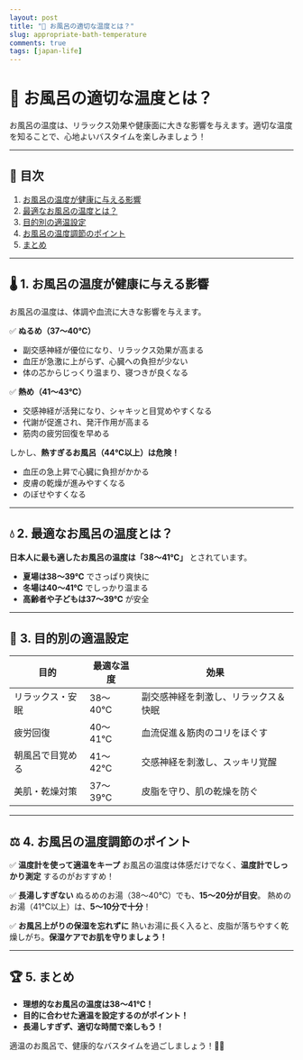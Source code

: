 ```yaml
---
layout: post
title: "🛁 お風呂の適切な温度とは？"
slug: appropriate-bath-temperature
comments: true
tags: [japan-life]
---
```


# 🛁 お風呂の適切な温度とは？

お風呂の温度は、リラックス効果や健康面に大きな影響を与えます。適切な温度を知ることで、心地よいバスタイムを楽しみましょう！

---

## 📌 目次
1. [お風呂の温度が健康に与える影響](#-1-お風呂の温度が健康に与える影響)
2. [最適なお風呂の温度とは？](#-2-最適なお風呂の温度とは)
3. [目的別の適温設定](#-3-目的別の適温設定)
4. [お風呂の温度調節のポイント](#-4-お風呂の温度調節のポイント)
5. [まとめ](#-5-まとめ)

---

## 🌡 1. お風呂の温度が健康に与える影響

お風呂の温度は、体調や血流に大きな影響を与えます。

✅ **ぬるめ（37～40℃）**
- 副交感神経が優位になり、リラックス効果が高まる
- 血圧が急激に上がらず、心臓への負担が少ない
- 体の芯からじっくり温まり、寝つきが良くなる

✅ **熱め（41～43℃）**
- 交感神経が活発になり、シャキッと目覚めやすくなる
- 代謝が促進され、発汗作用が高まる
- 筋肉の疲労回復を早める

しかし、**熱すぎるお風呂（44℃以上）は危険！**
- 血圧の急上昇で心臓に負担がかかる
- 皮膚の乾燥が進みやすくなる
- のぼせやすくなる

---

## 💧 2. 最適なお風呂の温度とは？

**日本人に最も適したお風呂の温度は「38～41℃」** とされています。

- **夏場は38～39℃** でさっぱり爽快に
- **冬場は40～41℃** でしっかり温まる
- **高齢者や子どもは37～39℃** が安全

---

## 🎯 3. 目的別の適温設定

| **目的** | **最適な温度** | **効果** |
|---|---|---|
| リラックス・安眠 | 38～40℃ | 副交感神経を刺激し、リラックス＆快眠 |
| 疲労回復 | 40～41℃ | 血流促進＆筋肉のコリをほぐす |
| 朝風呂で目覚める | 41～42℃ | 交感神経を刺激し、スッキリ覚醒 |
| 美肌・乾燥対策 | 37～39℃ | 皮脂を守り、肌の乾燥を防ぐ |

---

## ⚖ 4. お風呂の温度調節のポイント

✅ **温度計を使って適温をキープ**
お風呂の温度は体感だけでなく、**温度計でしっかり測定** するのがおすすめ！

✅ **長湯しすぎない**
ぬるめのお湯（38～40℃）でも、**15～20分が目安**。
熱めのお湯（41℃以上）は、**5～10分で十分**！

✅ **お風呂上がりの保湿を忘れずに**
熱いお湯に長く入ると、皮脂が落ちやすく乾燥しがち。**保湿ケアでお肌を守りましょう！**

---

## 🏆 5. まとめ

- **理想的なお風呂の温度は38～41℃！**
- **目的に合わせた適温を設定するのがポイント！**
- **長湯しすぎず、適切な時間で楽しもう！**

適温のお風呂で、健康的なバスタイムを過ごしましょう！🛀✨

